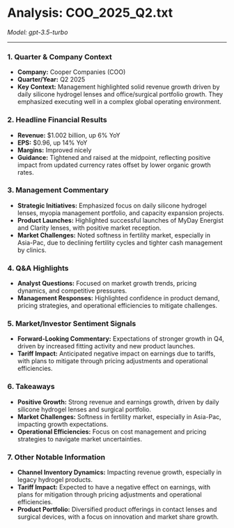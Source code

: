 # Analysis: COO_2025_Q2.txt

*Model: gpt-3.5-turbo*

---

### 1. Quarter & Company Context
- **Company:** Cooper Companies (COO)
- **Quarter/Year:** Q2 2025
- **Key Context:** Management highlighted solid revenue growth driven by daily silicone hydrogel lenses and office/surgical portfolio growth. They emphasized executing well in a complex global operating environment.

### 2. Headline Financial Results
- **Revenue:** $1.002 billion, up 6% YoY
- **EPS:** $0.96, up 14% YoY
- **Margins:** Improved nicely
- **Guidance:** Tightened and raised at the midpoint, reflecting positive impact from updated currency rates offset by lower organic growth rates.

### 3. Management Commentary
- **Strategic Initiatives:** Emphasized focus on daily silicone hydrogel lenses, myopia management portfolio, and capacity expansion projects.
- **Product Launches:** Highlighted successful launches of MyDay Energist and Clarity lenses, with positive market reception.
- **Market Challenges:** Noted softness in fertility market, especially in Asia-Pac, due to declining fertility cycles and tighter cash management by clinics.

### 4. Q&A Highlights
- **Analyst Questions:** Focused on market growth trends, pricing dynamics, and competitive pressures.
- **Management Responses:** Highlighted confidence in product demand, pricing strategies, and operational efficiencies to mitigate challenges.

### 5. Market/Investor Sentiment Signals
- **Forward-Looking Commentary:** Expectations of stronger growth in Q4, driven by increased fitting activity and new product launches.
- **Tariff Impact:** Anticipated negative impact on earnings due to tariffs, with plans to mitigate through pricing adjustments and operational efficiencies.

### 6. Takeaways
- **Positive Growth:** Strong revenue and earnings growth, driven by daily silicone hydrogel lenses and surgical portfolio.
- **Market Challenges:** Softness in fertility market, especially in Asia-Pac, impacting growth expectations.
- **Operational Efficiencies:** Focus on cost management and pricing strategies to navigate market uncertainties.

### 7. Other Notable Information
- **Channel Inventory Dynamics:** Impacting revenue growth, especially in legacy hydrogel products.
- **Tariff Impact:** Expected to have a negative effect on earnings, with plans for mitigation through pricing adjustments and operational efficiencies.
- **Product Portfolio:** Diversified product offerings in contact lenses and surgical devices, with a focus on innovation and market share growth.